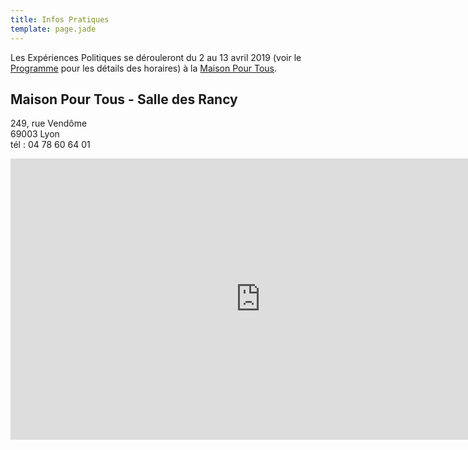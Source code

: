 ```yaml
---
title: Infos Pratiques
template: page.jade
---
```


Les Expériences Politiques se dérouleront du 2 au 13 avril 2019 (voir le [Programme](/programme/) pour les détails des horaires) à la [Maison Pour Tous](http://www.salledesrancy.com/).

## Maison Pour Tous - Salle des Rancy

249, rue Vendôme<br>
69003 Lyon<br>
tél : 04 78 60 64 01

<iframe src="https://www.google.com/maps/embed?pb=!1m18!1m12!1m3!1d2783.7572614435608!2d4.848035!3d45.75601210000001!2m3!1f0!2f0!3f0!3m2!1i1024!2i768!4f13.1!3m3!1m2!1s0x47f4ea5d0bc8819b%3A0xe37bba355edb4469!2s249+Rue+Vend%C3%B4me%2C+69003+Lyon!5e0!3m2!1sfr!2sfr!4v1437723865868" width="800" height="450" frameborder="0" style="border:0" allowfullscreen></iframe>
